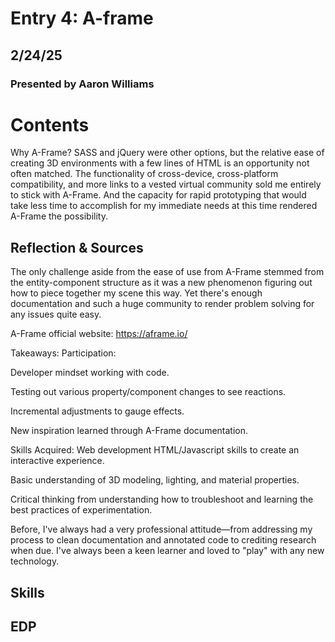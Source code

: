# Entry 4: A-frame
## 2/24/25
### Presented by Aaron Williams

# Contents 
Why A-Frame? SASS and jQuery were other options, but the relative ease of creating 3D environments with a few lines of HTML is an opportunity not often matched. The functionality of cross-device, cross-platform compatibility, and more links to a vested virtual community sold me entirely to stick with A-Frame. And the capacity for rapid prototyping that would take less time to accomplish for my immediate needs at this time rendered A-Frame the possibility.

## Reflection & Sources
The only challenge aside from the ease of use from A-Frame stemmed from the entity-component structure as it was a new phenomenon figuring out how to piece together my scene this way. Yet there's enough documentation and such a huge community to render problem solving for any issues quite easy.

A-Frame official website: https://aframe.io/

Takeaways:
  Participation:

Developer mindset working with code.

Testing out various property/component changes to see reactions.

Incremental adjustments to gauge effects.

New inspiration learned through A-Frame documentation.

Skills Acquired:
Web development HTML/Javascript skills to create an interactive experience.

Basic understanding of 3D modeling, lighting, and material properties.

Critical thinking from understanding how to troubleshoot and learning the best practices of experimentation.

Before, I've always had a very professional attitude—from addressing my process to clean documentation and annotated code to crediting research when due. I've always been a keen learner and loved to "play" with any new technology.




## Skills


## EDP
